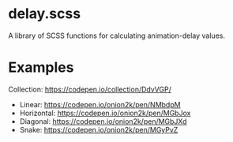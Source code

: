 # delay.scss

A library of SCSS functions for calculating animation-delay values.

# Examples

Collection: https://codepen.io/collection/DdvVGP/

* Linear: https://codepen.io/onion2k/pen/NMbdpM
* Horizontal: https://codepen.io/onion2k/pen/MGbJox
* Diagonal: https://codepen.io/onion2k/pen/MGbJXd
* Snake: https://codepen.io/onion2k/pen/MGyPvZ
